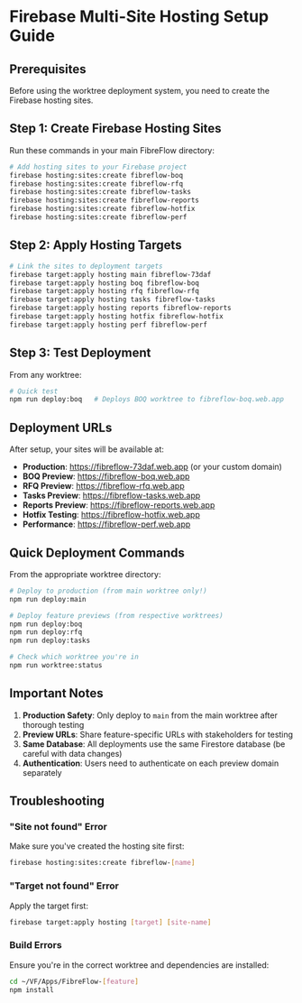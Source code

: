# Firebase Multi-Site Hosting Setup Guide

## Prerequisites
Before using the worktree deployment system, you need to create the Firebase hosting sites.

## Step 1: Create Firebase Hosting Sites

Run these commands in your main FibreFlow directory:

```bash
# Add hosting sites to your Firebase project
firebase hosting:sites:create fibreflow-boq
firebase hosting:sites:create fibreflow-rfq
firebase hosting:sites:create fibreflow-tasks
firebase hosting:sites:create fibreflow-reports
firebase hosting:sites:create fibreflow-hotfix
firebase hosting:sites:create fibreflow-perf
```

## Step 2: Apply Hosting Targets

```bash
# Link the sites to deployment targets
firebase target:apply hosting main fibreflow-73daf
firebase target:apply hosting boq fibreflow-boq
firebase target:apply hosting rfq fibreflow-rfq
firebase target:apply hosting tasks fibreflow-tasks
firebase target:apply hosting reports fibreflow-reports
firebase target:apply hosting hotfix fibreflow-hotfix
firebase target:apply hosting perf fibreflow-perf
```

## Step 3: Test Deployment

From any worktree:
```bash
# Quick test
npm run deploy:boq   # Deploys BOQ worktree to fibreflow-boq.web.app
```

## Deployment URLs

After setup, your sites will be available at:

- **Production**: https://fibreflow-73daf.web.app (or your custom domain)
- **BOQ Preview**: https://fibreflow-boq.web.app
- **RFQ Preview**: https://fibreflow-rfq.web.app
- **Tasks Preview**: https://fibreflow-tasks.web.app
- **Reports Preview**: https://fibreflow-reports.web.app
- **Hotfix Testing**: https://fibreflow-hotfix.web.app
- **Performance**: https://fibreflow-perf.web.app

## Quick Deployment Commands

From the appropriate worktree directory:

```bash
# Deploy to production (from main worktree only!)
npm run deploy:main

# Deploy feature previews (from respective worktrees)
npm run deploy:boq
npm run deploy:rfq
npm run deploy:tasks

# Check which worktree you're in
npm run worktree:status
```

## Important Notes

1. **Production Safety**: Only deploy to `main` from the main worktree after thorough testing
2. **Preview URLs**: Share feature-specific URLs with stakeholders for testing
3. **Same Database**: All deployments use the same Firestore database (be careful with data changes)
4. **Authentication**: Users need to authenticate on each preview domain separately

## Troubleshooting

### "Site not found" Error
Make sure you've created the hosting site first:
```bash
firebase hosting:sites:create fibreflow-[name]
```

### "Target not found" Error
Apply the target first:
```bash
firebase target:apply hosting [target] [site-name]
```

### Build Errors
Ensure you're in the correct worktree and dependencies are installed:
```bash
cd ~/VF/Apps/FibreFlow-[feature]
npm install
```